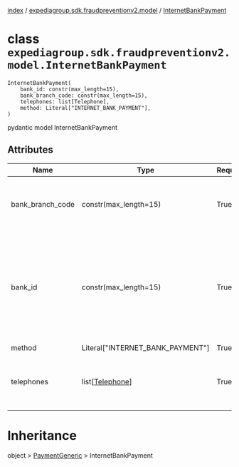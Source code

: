 [index](index.md) / [expediagroup.sdk.fraudpreventionv2.model](expediagroup.sdk.fraudpreventionv2.model.md) / [InternetBankPayment](InternetBankPayment.md)
# class `expediagroup.sdk.fraudpreventionv2.model.InternetBankPayment`
```
InternetBankPayment(
    bank_id: constr(max_length=15),
    bank_branch_code: constr(max_length=15),
    telephones: list[Telephone],
    method: Literal["INTERNET_BANK_PAYMENT"],
)
```

pydantic model InternetBankPayment



## Attributes
    
    
        
    
        
    
        
    
        
    

|       Name       |               Type               | Required |                                                           Description                                                            |
|------------------|----------------------------------|----------|----------------------------------------------------------------------------------------------------------------------------------|
| bank_branch_code |      constr(max_length=15)       |   True   |                              A code that identifies the bank branch for internet bank payment(IBP).                              |
|     bank_id      |      constr(max_length=15)       |   True   | The bank_id provided by the internet bank payment(IBP) provider (DRWP aka NetGiro) for the bank used for processing the payment. |
|      method      | Literal["INTERNET_BANK_PAYMENT"] |   True   |                                                               ...                                                                |
|    telephones    | list[[Telephone](Telephone.md)]  |   True   |                                Telephone(s) associated with internet bank payment(IBP) provider.                                 |










# Inheritance
object > [PaymentGeneric](PaymentGeneric.md) > InternetBankPayment